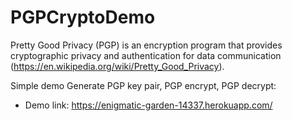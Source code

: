 # PGPCryptoDemo

Pretty Good Privacy (PGP) is an encryption program that provides cryptographic privacy and authentication for data communication (https://en.wikipedia.org/wiki/Pretty_Good_Privacy).

Simple demo Generate PGP key pair, PGP encrypt, PGP decrypt:
- Demo link: https://enigmatic-garden-14337.herokuapp.com/
